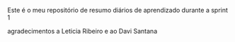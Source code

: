 Este é o meu repositório de resumo diários de aprendizado durante a sprint 1



agradecimentos a Leticia Ribeiro e ao Davi Santana
